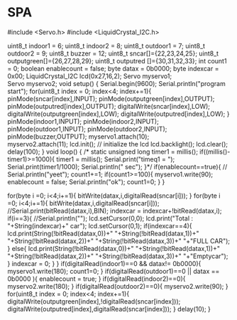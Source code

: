 # SPA
#include <Servo.h>
#include <LiquidCrystal_I2C.h>

uint8_t indoor1 = 6;
uint8_t indoor2 = 8;
uint8_t outdoor1 = 7;
uint8_t outdoor2 = 9;
uint8_t buzzer   = 12;
uint8_t sncar[]={22,23,24,25};
uint8_t outputgreen[]={26,27,28,29};
uint8_t outputred  []={30,31,32,33};
int count1 = 0;
boolean enablecount = false;
byte datax = 0b0000;
byte indexcar = 0x00;
LiquidCrystal_I2C lcd(0x27,16,2);
Servo myservo1;  
Servo myservo2; 
void setup() {
  Serial.begin(9600);
  Serial.println("program start");
for(uint8_t index =  0; index<4; index+=1){
  pinMode(sncar[index],INPUT);
  pinMode(outputgreen[index],OUTPUT);
  pinMode(outputred[index],OUTPUT);
  digitalWrite(sncar[index],LOW);
  digitalWrite(outputgreen[index],LOW);
  digitalWrite(outputred[index],LOW);
 }
  pinMode(indoor1,INPUT);
  pinMode(indoor2,INPUT);
  pinMode(outdoor1,INPUT);
  pinMode(outdoor2,INPUT);
pinMode(buzzer,OUTPUT);
  myservo1.attach(10);  
  myservo2.attach(11); 
  lcd.init();                      // initialize the lcd
  lcd.backlight();
  lcd.clear();
  delay(100);
}
void loop() {
 /* static unsigned long timer1 = millis();
  if((millis()-timer1)>=1000){
    timer1 = millis();
    Serial.print("timeq1 = ");
    Serial.print(timer1/1000);
    Serial.println(" sec");
  }*/
  if(enablecount==true){
   // Serial.println("yeet");
     count1+=1; 
     if(count1>=100){
       myservo1.write(90);
       enablecount = false;
       Serial.println("ok");
       count1=0;
     }
  }

  for(byte i =0; i<4;i+=1){
    bitWrite(datax,i,digitalRead(sncar[i])); 
}
  for(byte i =0; i<4;i+=1){
    bitWrite(datax,i,digitalRead(sncar[i])); 
      //Serial.print(bitRead(datax,i),BIN);
       indexcar = indexcar+!bitRead(datax,i);
      if(i==3){
        //Serial.println("");
       lcd.setCursor(0,0);
       lcd.print("Total : "+String(indexcar)+" car");
       lcd.setCursor(0,1);
       if(indexcar==4){
       lcd.print(String(!bitRead(datax,0))+" "+String(!bitRead(datax,1))+" "+String(!bitRead(datax,2))+" "+String(!bitRead(datax,3))+" "+"FULL CAR");
       }
       else{
       lcd.print(String(!bitRead(datax,0))+" "+String(!bitRead(datax,1))+" "+String(!bitRead(datax,2))+" "+String(!bitRead(datax,3))+" "+"Emptycar"); 
       }
        indexcar = 0;
      }
}
  if(digitalRead(indoor1)==0 && datax!= 0b0000){
  myservo1.write(180);
  count1=0;
  }
  if(digitalRead(outdoor1)==0 || datax == 0b0000 ){
  enablecount = true;
  }
  if(digitalRead(indoor2)==0){
  myservo2.write(180);
  }
  if(digitalRead(outdoor2)==0){
  myservo2.write(90);
   }
   for(uint8_t index =  0; index<4; index+=1){
  digitalWrite(outputgreen[index],!digitalRead(sncar[index]));
  digitalWrite(outputred[index],digitalRead(sncar[index]));
 }
   delay(10);
}
